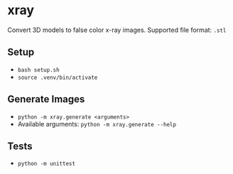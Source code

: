 # xray
Convert 3D models to false color x-ray images. Supported file format: `.stl`


## Setup
- `bash setup.sh`
- `source .venv/bin/activate`


## Generate Images
- `python -m xray.generate <arguments>`
- Available arguments: `python -m xray.generate --help`

## Tests
- `python -m unittest`